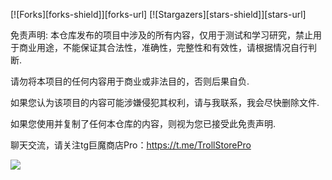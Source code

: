 <!-- PROJECT SHIELDS -->

[![Forks][forks-shield]][forks-url]
[![Stargazers][stars-shield]][stars-url]

<!-- PROJECT LOGO -->

免责声明: 本仓库发布的项目中涉及的所有内容，仅用于测试和学习研究，禁止用于商业用途，不能保证其合法性，准确性，完整性和有效性，请根据情况自行判断.

请勿将本项目的任何内容用于商业或非法目的，否则后果自负.

如果您认为该项目的内容可能涉嫌侵犯其权利，请与我联系，我会尽快删除文件.

如果您使用并复制了任何本仓库的内容，则视为您已接受此免责声明.

聊天交流，请关注tg巨魔商店Pro：https://t.me/TrollStorePro

![](http://profile-counter.glitch.me/evilbutcher/count.svg)
